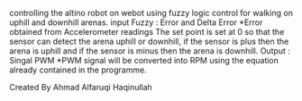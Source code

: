 controlling the altino robot on webot using fuzzy logic control for walking on uphill and downhill arenas.
input Fuzzy : Error and Delta Error
*Error obtained from Accelerometer readings The set point is set at 0 so that the sensor can detect the arena uphill or downhill, if the sensor is plus then the arena is uphill and if the sensor is minus then the arena is downhill.
Output : Singal PWM
*PWM signal will be converted into RPM using the equation already contained in the programme.




Created By Ahmad Alfaruqi Haqinullah
